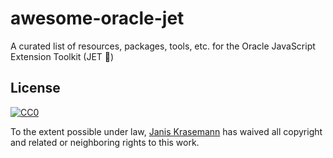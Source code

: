 # awesome-oracle-jet
A curated list of resources, packages, tools, etc. for the Oracle JavaScript Extension Toolkit (JET 🚀) 

## License

[![CC0](http://mirrors.creativecommons.org/presskit/buttons/88x31/svg/cc-zero.svg)](https://creativecommons.org/publicdomain/zero/1.0/)

To the extent possible under law, [Janis Krasemann](http://www.janiskrasemann.com) has waived all copyright and related or neighboring rights to this work.
